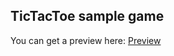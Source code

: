 ## TicTacToe sample game

You can get a preview here: [Preview](https://konstantindinev.github.io/TicTacToe/)

